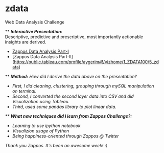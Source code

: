 # zdata
Web Data Analysis Challenge

** <b><i>Interactive Presentation: </i></b>
<br> Descriptive, predictive and prescriptive, most importantly actionable insights are derived. 
* [Zappos Data Analysis Part-I](https://public.tableau.com/profile/aygerim#!/vizhome/ZData/visitandorders)
* [Zappos Data Analysis Part-II] (https://public.tableau.com/profile/aygerim#!/vizhome/1_ZDATA100/5_zdata)

** <i><b>Method:</b> 
How did I derive the data above on the presentation?
* First, I did cleaning, clustering, grouping through mySQL manipulation on terminal.
* Second, I converted the second layer data into CSV and did Visualization using Tableau.
* Third, used some pandas library to plot linear data.

** <i><b> What new techniques did I learn from Zappos Challenge?</i></b>:
* Learning to use ipython notebook
* Visualizion usage of Python
* Being happiness-oriented through Zappos @ Twitter


Thank you Zappos. It's been an awesome week! :) 
